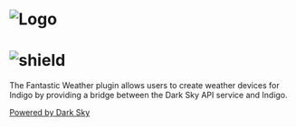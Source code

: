 # ![Logo](https://github.com/DaveL17/Fantastic-Weather/wiki/img/img_fantastic_weather.png)
# ![shield](https://img.shields.io/github/release/DaveL17/Fantastic-Weather.svg)

The Fantastic Weather plugin allows users to create weather devices for Indigo by 
providing a bridge between the Dark Sky API service and Indigo.

[Powered by Dark Sky](https://darksky.net/poweredby/)

